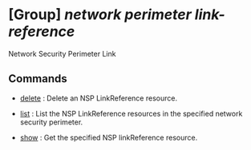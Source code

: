 # [Group] _network perimeter link-reference_

Network Security Perimeter Link

## Commands

- [delete](/Commands/network/perimeter/link-reference/_delete.md)
: Delete an NSP LinkReference resource.

- [list](/Commands/network/perimeter/link-reference/_list.md)
: List the NSP LinkReference resources in the specified network security perimeter.

- [show](/Commands/network/perimeter/link-reference/_show.md)
: Get the specified NSP linkReference resource.
